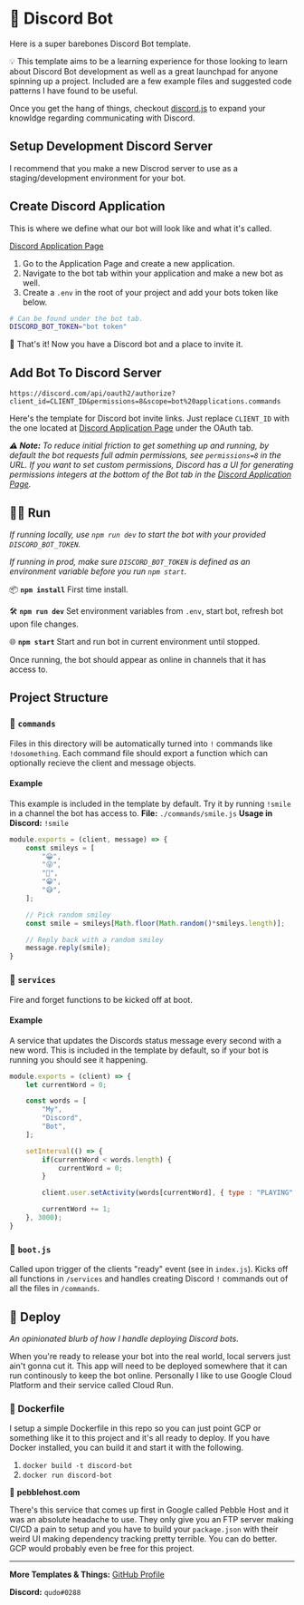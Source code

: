 # 🤖 Discord Bot
Here is a super barebones Discord Bot template. 

💡 This template aims to be a learning experience for those looking to learn about Discord Bot development as well as a great launchpad for anyone spinning up a project. Included are a few example files and suggested code patterns I have found to be useful.


Once you get the hang of things, checkout [discord.js](https://discord.js.org/#/docs/main/stable/general/welcome) to expand your knowldge regarding communicating with Discord.

## Setup Development Discord Server
I recommend that you make a new Discrod server to use as a staging/development environment for your bot.

## Create Discord Application 
This is where we define what our bot will look like and what it's called.

[Discord Application Page](https://discord.com/developers/applications/)

1. Go to the Application Page and create a new application.
2. Navigate to the bot tab within your application and make a new bot as well.
3. Create a `.env` in the root of your project and add your bots token like below. 

```bash
# Can be found under the bot tab.
DISCORD_BOT_TOKEN="bot token"
```

🎉 That's it! Now you have a Discord bot and a place to invite it.

## Add Bot To Discord Server

`https://discord.com/api/oauth2/authorize?client_id=CLIENT_ID&permissions=8&scope=bot%20applications.commands`

Here's the template for Discord bot invite links. Just replace `CLIENT_ID` with the one located at [Discord Application Page](https://discord.com/developers/applications/) under the OAuth tab.

***⚠️ Note:** To reduce initial friction to get something up and running, by default the bot requests full admin permissions, see `permissions=8` in the URL. If you want to set custom permissions, Discord has a UI for generating permissions integers at the bottom of the Bot tab in the [Discord Application Page](https://discord.com/developers/applications/).*

## 🏃‍♂️ Run
*If running locally, use `npm run dev` to start the bot with your provided `DISCORD_BOT_TOKEN`.*

*If running in prod, make sure `DISCORD_BOT_TOKEN` is defined as an environment variable before you run `npm start`.*

📦 **`npm install`** First time install.

🛠 **`npm run dev`** Set environment variables from `.env`, start bot, refresh bot upon file changes.

🌐 **`npm start`** Start and run bot in current environment until stopped.

Once running, the bot should appear as online in channels that it has access to.

## Project Structure
### 📁 `commands`
Files in this directory will be automatically turned into `!` commands like `!dosomething`. Each command file should export a function which can optionally recieve the client and message objects. 

#### Example
This example is included in the template by default. Try it by running `!smile` in a channel the bot has access to.
**File:** `./commands/smile.js`
**Usage in Discord:** `!smile`
```javascript
module.exports = (client, message) => {
    const smileys = [
        "😀",
        "😜",
        "🤪",
        "😁",
        "😅",
    ];

    // Pick random smiley
    const smile = smileys[Math.floor(Math.random()*smileys.length)];

    // Reply back with a random smiley
    message.reply(smile);
}
```

### 📁 `services`
Fire and forget functions to be kicked off at boot.

#### Example
A service that updates the Discords status message every second with a new word. This is included in the template by default, so if your bot is running you should see it happening. 

```javascript
module.exports = (client) => {
    let currentWord = 0;

    const words = [
        "My",
        "Discord",
        "Bot",
    ];

    setInterval(() => {
        if(currentWord < words.length) {
            currentWord = 0;
        }

        client.user.setActivity(words[currentWord], { type : "PLAYING" });

        currentWord += 1;
    }, 3000);
}
```

### 👢 `boot.js`
Called upon trigger of the clients "ready" event (see in `index.js`). Kicks off all functions in `/services`  and handles creating Discord `!` commands out of all the files in `/commands`.

## 🚀 Deploy
*An opinionated blurb of how I handle deploying Discord bots.*

When you're ready to release your bot into the real world, local servers just ain't gonna cut it. This app will need to be deployed somewhere that it can run continously to keep the bot online. Personally I like to use Google Cloud Platform and their service called Cloud Run.

### 🐳 Dockerfile
I setup a simple Dockerfile in this repo so you can just point GCP or something like it to this project and it's all ready to deploy. If you have Docker installed, you can build it and start it with the following.
1. `docker build -t discord-bot`
2. `docker run discord-bot`

🚩 **pebblehost.com**

There's this service that comes up first in Google called Pebble Host and it was an absolute headache to use. They only give you an FTP server making CI/CD a pain to setup and you have to build your `package.json` with their weird UI making dependency tracking pretty terrible. You can do better. GCP would probably even be free for this project.

<hr />

**More Templates & Things:** [GitHub Profile](https://github.com/qudo-code)

**Discord:** `qudo#0288`

